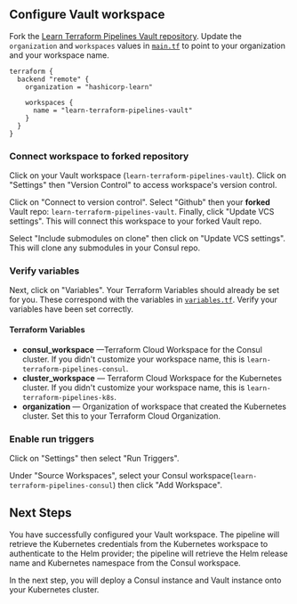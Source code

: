 ## Configure Vault workspace

Fork the [Learn Terraform Pipelines Vault repository](https://github.com/hashicorp/learn-terraform-pipelines-vault). Update the `organization` and `workspaces` values in [`main.tf`](https://github.com/hashicorp/learn-terraform-pipelines-k8s/blob/master/main.tf) to point to your organization and your workspace name.

```hcl
terraform {
  backend "remote" {
    organization = "hashicorp-learn"

    workspaces {
      name = "learn-terraform-pipelines-vault"
    }
  }
}
```

### Connect workspace to forked repository

Click on your Vault workspace (`learn-terraform-pipelines-vault`). Click on "Settings" then "Version Control" to access workspace's version control.

Click on "Connect to version control". Select "Github" then your **forked** Vault repo: `learn-terraform-pipelines-vault`. Finally, click "Update VCS settings". This will connect this workspace to your forked Vault repo.

Select "Include submodules on clone" then click on "Update VCS settings". This will clone any submodules in your Consul repo. 

### Verify variables

Next, click on "Variables". Your Terraform Variables should already be set for you. These correspond with the variables in [`variables.tf`](https://github.com/hashicorp/learn-terraform-pipelines-consul/blob/master/variables.tf). Verify your variables have been set correctly.

#### Terraform Variables
- **consul_workspace** —Terraform Cloud Workspace for the Consul cluster. 
  If you didn't customize your workspace name, this is `learn-terraform-pipelines-consul`.
- **cluster_workspace** — Terraform Cloud Workspace for the Kubernetes cluster.
  If you didn't customize your workspace name, this is `learn-terraform-pipelines-k8s`.
- **organization** — Organization of workspace that created the Kubernetes cluster.
  Set this to your Terraform Cloud Organization.

### Enable run triggers 

Click on "Settings" then select "Run Triggers".

Under "Source Workspaces", select your Consul workspace(`learn-terraform-pipelines-consul`) then click "Add Workspace".

## Next Steps

You have successfully configured your Vault workspace. The pipeline will retrieve the Kubernetes credentials from the Kubernetes workspace to authenticate to the Helm provider; the pipeline will retrieve the Helm release name and Kubernetes namespace from the Consul workspace.

In the next step, you will deploy a Consul instance and Vault instance onto your Kubernetes cluster.
